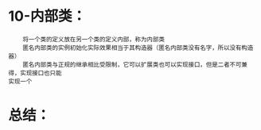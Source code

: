 # 10-内部类：
		将一个类的定义放在另一个类的定义内部，称为内部类
		匿名内部类的实例初始化实际效果相当于其构造器（匿名内部类没有名字，所以没有构造器）
		匿名内部类与正规的继承相比受限制，它可以扩展类也可以实现接口，但是二者不可兼得，实现接口也只能
	实现一个
# 总结：


